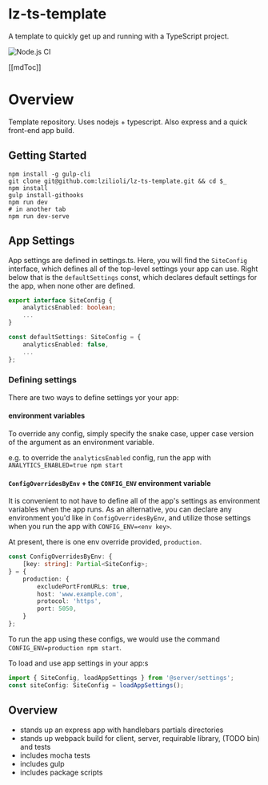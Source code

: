 
# lz-ts-template

A template to quickly get up and running with a TypeScript project.

![Node.js CI](https://github.com/lzilioli/lz-ts-template/workflows/Node.js%20CI/badge.svg?branch=master)

[[mdToc]]

# Overview

Template repository. Uses nodejs + typescript. Also express and a quick front-end app build.

## Getting Started

```
npm install -g gulp-cli
git clone git@github.com:lzilioli/lz-ts-template.git && cd $_
npm install
gulp install-githooks
npm run dev
# in another tab
npm run dev-serve
```

## App Settings

App settings are defined in settings.ts. Here, you will find the `SiteConfig` interface, which
defines all of the top-level settings your app can use. Right below that is the `defaultSettings` const,
which declares default settings for the app, when none other are defined.

```ts
export interface SiteConfig {
	analyticsEnabled: boolean;
	...
}

const defaultSettings: SiteConfig = {
	analyticsEnabled: false,
	...
};
```

### Defining settings

There are two ways to define settings yor your app:

#### environment variables

To override any config, simply specify the snake case, upper case version of the
argument as an environment variable.

e.g. to override the `analyticsEnabled` config, run the app with `ANALYTICS_ENABLED=true npm start`

#### `ConfigOverridesByEnv` + the `CONFIG_ENV` environment variable

It is convenient to not have to define all of the app's settings as environment variables when the app runs.
As an alternative, you can declare any environment you'd like in `ConfigOverridesByEnv`, and utilize those
settings when you run the app with `CONFIG_ENV=<env key>`.

At present, there is one env override provided, `production`.

```ts
const ConfigOverridesByEnv: {
	[key: string]: Partial<SiteConfig>;
} = {
	production: {
		excludePortFromURLs: true,
		host: 'www.example.com',
		protocol: 'https',
		port: 5050,
	}
};
```

To run the app using these configs, we would
use the command `CONFIG_ENV=production npm start`.

To load and use app settings in your app:s

```ts
import { SiteConfig, loadAppSettings } from '@server/settings';
const siteConfig: SiteConfig = loadAppSettings();
```

## Overview

- stands up an express app with handlebars partials directories
- stands up webpack build for client, server, requirable library, (TODO bin) and tests
- includes mocha tests
- includes gulp
- includes package scripts
